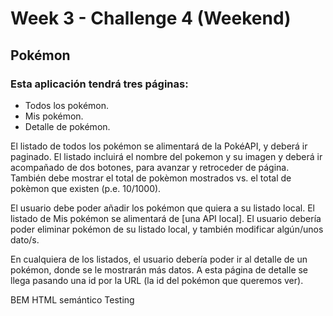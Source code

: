 # Week 3 - Challenge 4 (Weekend)

## Pokémon

### Esta aplicación tendrá tres páginas:

- Todos los pokémon.
- Mis pokémon.
- Detalle de pokémon.

El listado de todos los pokémon se alimentará de la PokéAPI, y deberá ir paginado.
El listado incluirá el nombre del pokemon y su imagen y deberá ir acompañado de dos botones, para avanzar y retroceder de página.
También debe mostrar el total de pokèmon mostrados vs. el total de pokèmon que existen (p.e. 10/1000).

El usuario debe poder añadir los pokémon que quiera a su listado local. El listado de Mis pokémon se alimentará de [una API local].
El usuario debería poder eliminar pokémon de su listado local, y también modificar algún/unos dato/s.

En cualquiera de los listados, el usuario debería poder ir al detalle de un pokémon, donde se le mostrarán más datos. A esta página de detalle se llega pasando una id por la URL (la id del pokémon que queremos ver).

BEM HTML semántico Testing
